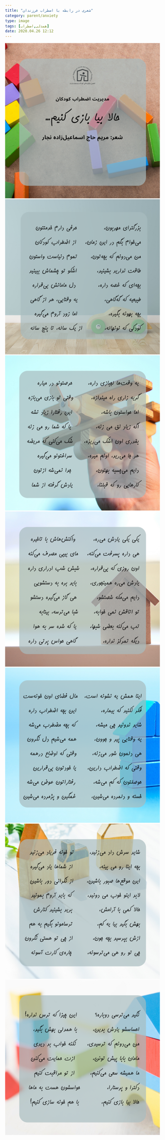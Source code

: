 ```yaml
---
title: "شعری در رابطه با اضطراب فرزندان"
category: parent/anxiety
type: image
tags: [همدلی,اضطراب]
date: 2020.04.26 12:12
---
```


![](../../static/images/anxiety-awareness-poem-1.png)
![](../../static/images/anxiety-awareness-poem-2.png)
![](../../static/images/anxiety-awareness-poem-3.png)
![](../../static/images/anxiety-awareness-poem-4.png)
![](../../static/images/anxiety-awareness-poem-5.png)
![](../../static/images/anxiety-awareness-poem-6.png)
![](../../static/images/anxiety-awareness-poem-7.png)